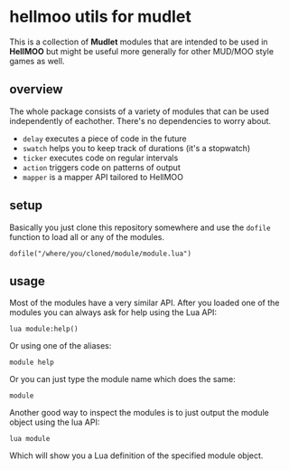 # hellmoo utils for mudlet
This is a collection of **Mudlet** modules that are intended to be used in **HellMOO** but might be useful more generally for other MUD/MOO style games as well.

## overview
The whole package consists of a variety of modules that can be used independently of eachother. There's no dependencies to worry about.

* `delay` executes a piece of code in the future
* `swatch` helps you to keep track of durations (it's a stopwatch)
* `ticker` executes code on regular intervals
* `action` triggers code on patterns of output
* `mapper` is a mapper API tailored to HellMOO

## setup
Basically you just clone this repository somewhere and use the `dofile` function to load all or any of the modules.
```
dofile("/where/you/cloned/module/module.lua")
```

## usage
Most of the modules have a very similar API. After you loaded one of the modules you can always ask for help using the Lua API:
```
lua module:help()
```

Or using one of the aliases:
```
module help
```

Or you can just type the module name which does the same:
```
module
```

Another good way to inspect the modules is to just output the module object using the lua API:
```
lua module
```

Which will show you a Lua definition of the specified module object.